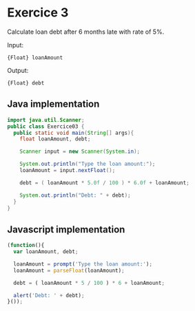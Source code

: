# Exercice 3

Calculate loan debt after 6 months late with rate of 5%.

Input: 
```
{Float} loanAmount
```

Output: 
```
{Float} debt
```

## Java implementation
```java
import java.util.Scanner;
public class Exercice03 {
  public static void main(String[] args){
    float loanAmount, debt;

    Scanner input = new Scanner(System.in);

    System.out.println("Type the loan amount:");
    loanAmount = input.nextFloat();

    debt = ( loanAmount * 5.0f / 100 ) * 6.0f + loanAmount;

    System.out.println("Debt: " + debt);
  }
}
```

## Javascript implementation
```javascript
(function(){
  var loanAmount, debt;

  loanAmount = prompt('Type the loan amount:'); 
  loanAmount = parseFloat(loanAmount);

  debt = ( loanAmount * 5 / 100 ) * 6 + loanAmount;

  alert('Debt: ' + debt);
}());
```
